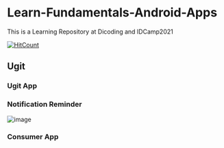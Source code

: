 # Learn-Fundamentals-Android-Apps
This is a Learning Repository at Dicoding and IDCamp2021

[![HitCount](https://views.whatilearened.today/views/github/noranekoit/Learn-Fundamentals-Android-Apps.svg)](https://github.com/noranekoit/Learn-Fundamentals-Android-Apps)
## Ugit 
### Ugit App 
### Notification Reminder
![image](https://user-images.githubusercontent.com/58914195/132818887-ce14d0f8-6bd3-434d-a737-529563a78ece.png)


### Consumer App

